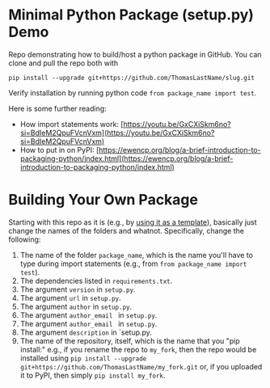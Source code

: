 # Minimal Python Package (setup.py) Demo

Repo demonstrating how to build/host a python package in GitHub. You can clone and pull the repo both with

`pip install --upgrade git+https://github.com/ThomasLastName/slug.git`

Verify installation by running python code `from package_name import test`.

Here is some further reading:
 - How import statements work: [https://youtu.be/GxCXiSkm6no?si=BdIeM2QpuFVcnVxm](https://youtu.be/GxCXiSkm6no?si=BdIeM2QpuFVcnVxm)
 - How to put in on PyPI: [https://ewencp.org/blog/a-brief-introduction-to-packaging-python/index.html](https://ewencp.org/blog/a-brief-introduction-to-packaging-python/index.html)

# Building Your Own Package

Starting with this repo as it is (e.g., by [using it as a template](https://docs.github.com/en/repositories/creating-and-managing-repositories/creating-a-repository-from-a-template)), basically just change the names of the folders and whatnot. Specifically, change the following:
1. The name of the folder `package_name`, which is the name you'll have to type during import statements (e.g., from `from package_name import test`).
2. The dependencies listed in `requirements.txt`.
3. The argument `version` in `setup.py`.
2. The argument `url` in `setup.py`.
4. The argument `author` in `setup.py`.
5. The argument `author_email ` in `setup.py`.
6. The argument `author_email ` in `setup.py`.
7. The argument `description` in `setup.py.
8. The name of the repository, itself, which is the name that you "pip install:" e.g., if you rename the repo to `my_fork`, then the repo would be installed using `pip install --upgrade git+https://github.com/ThomasLastName/my_fork.git` or, if you uploaded it to PyPI, then simply `pip install my_fork`.
